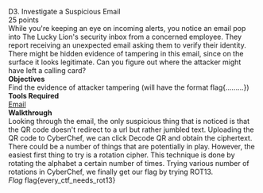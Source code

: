 D3. Investigate a Suspicious Email\
25 points\
While you're keeping an eye on incoming alerts, you notice an email pop into The Lucky Lion's security inbox from a concerned employee. They report receiving an unexpected email asking them to verify their identity.
There might be hidden evidence of tampering in this email, since on the surface it looks legitimate. Can you figure out where the attacker might have left a calling card?\
**Objectives**\
Find the evidence of attacker tampering (will have the format flag{.........})\
**Tools Required**\
[Email](https://github.com/Tala1122/TargetCyberDefense2024/blob/main/email.png)\
**Walkthrough**\
Looking through the email, the only suspicious thing that is noticed is that the QR code doesn't redirect to a url but rather jumbled text. Uploading the QR code to CyberChef, we can click Decode QR and obtain the ciphertext. There could be a number of things that are potentially in play. However, the easiest first thing to try is a rotation cipher. This technique is done by rotating the alphabet a certain number of times. Trying various number of rotations in CyberChef, we finally get our flag by trying ROT13.\
*Flag* flag{every_ctf_needs_rot13}
